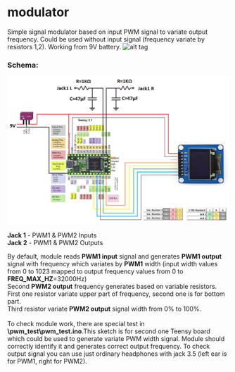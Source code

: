 # modulator
Simple signal modulator based on input PWM signal to variate output frequency. Could be used without input signal (frequency variate by resistors 1,2).
Working from 9V battery.
![alt tag](https://github.com/mcfly722/modulator/blob/main/photo.png?raw=true)

### Schema:<br>
![alt tag](https://github.com/mcfly722/modulator/blob/main/schema.png?raw=true)

<b>Jack 1</b> - PWM1 & PWM2 Inputs<br>
<b>Jack 2</b> - PWM1 & PWM2 Outputs<br>

By default, module reads <b>PWM1 input</b> signal and generates <b>PWM1 output</b> signal with frequency which variates by <b>PWM1</b> width (input width values from 0 to 1023 mapped to output frequency values from 0 to <b>FREQ_MAX_HZ</b>=32000Hz)<br>
Second <b>PWM2 output</b> frequency generates based on variable resistors. First one resistor variate upper part of frequency, second one is for bottom part.<br>
Third resistor variate <b>PWM2 output</b> signal width from 0% to 100%.<br>
<br>
To check module work, there are special test in <b>\\pwm_test\pwm_test.ino</b>.This sketch is for second one Teensy board which could be used to generate variate PWM width signal. Module should correctly identify it and generates correct output frequency.
To check output signal you can use just ordinary headphones with jack 3.5 (left ear is for PWM1, right for PWM2).<br>
